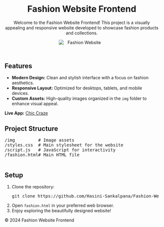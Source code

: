 <!DOCTYPE html>
<html lang="en">
<head>
    <meta charset="UTF-8">
    <meta name="viewport" content="width=device-width, initial-scale=1.0">
</head>
<body>
    <header>
        <h1>Fashion Website Frontend</h1>
        <p>Welcome to the Fashion Website Frontend! This project is a visually appealing and responsive website developed to showcase fashion products and collections.</p>
       <img src="https://github.com/user-attachments/assets/c9db148f-cf24-4c3f-9f28-a5ffe25967c9" alt="Fashion Website" style="max-width: 150px; display: block; margin: 0 auto;">
    </header>
    <main>
        <section>
            <h2>Features</h2>
            <ul>
                <li><strong>Modern Design:</strong> Clean and stylish interface with a focus on fashion aesthetics.</li>
                <li><strong>Responsive Layout:</strong> Optimized for desktops, tablets, and mobile devices.</li>
                <li><strong>Custom Assets:</strong> High-quality images organized in the <code>img</code> folder to enhance visual appeal.</li>
            </ul>
             <strong>Live App:</strong> <a href="https://chic-craze-hasini-sankalpana.netlify.app">Chic Craze</a>
        </section>
        <section>
            <h2>Project Structure</h2>
            <pre>
/img         # Image assets
/styles.css  # Main stylesheet for the website
/script.js   # JavaScript for interactivity
/fashion.html# Main HTML file
            </pre>
        </section>
        <section>
            <h2>Setup</h2>
            <ol>
                <li>Clone the repository:</li>
                <pre>git clone https://github.com/Hasini-Sankalpana/Fashion-Website-Frontend.git</pre>
                <li>Open <code>fashion.html</code> in your preferred web browser.</li>
                <li>Enjoy exploring the beautifully designed website!</li>
            </ol>
        </section>
    </main>
    <footer>
        <p>&copy; 2024 Fashion Website Frontend</p>
    </footer>
</body>
</html>


